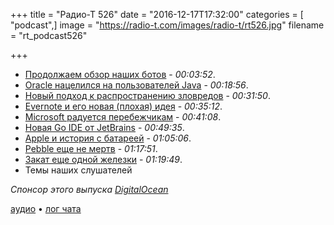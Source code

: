 +++
title = "Радио-Т 526"
date = "2016-12-17T17:32:00"
categories = [ "podcast",]
image = "https://radio-t.com/images/radio-t/rt526.jpg"
filename = "rt_podcast526"

+++

- [Продолжаем обзор наших ботов](https://github.com/umputun/rt-bot)  - *00:03:52*.
- [Oracle нацелился на пользователей Java](http://www.theregister.co.uk/2016/12/16/oracle_targets_java_users_non_compliance/) - *00:18:56*.
- [Новый подход к распространению зловредов](http://www.zdnet.com/article/new-ransomware-decrypts-your-files-if-you-infect-your-friends/) - *00:31:50*.
- [Evernote и его новая (плохая) идея](https://9to5mac.com/2016/12/14/evernote-privacy-policy-no-opt-out-employees-read-notes/) - *00:35:12*.
- [Microsoft радуется перебежчикам](http://www.theverge.com/2016/12/12/13919312/microsoft-surface-sales-mac-switch) - *00:41:08*.
- [Новая Go IDE от JetBrains](https://habrahabr.ru/company/JetBrains/blog/317716/) - *00:49:35*.
- [Apple и история с батареей](https://9to5mac.com/2016/12/13/why-apple-is-removing-time-remaining-battery-life-estimates-macbook-pro/) - *01:05:06*.
- [Pebble еще не мертв](http://mashable.com/2016/12/15/pebble-lives-through-2017/) - *01:17:51*.
- [Закат еще одной железки](https://www.bloomberg.com/news/articles/2016-11-21/apple-said-to-abandon-development-of-wireless-routers-ivs0ssec) - *01:19:49*.
- Темы наших слушателей

_Спонсор этого выпуска [DigitalOcean](https://www.digitalocean.com)_

[аудио](http://cdn.radio-t.com/rt_podcast526.mp3) • [лог чата](http://chat.radio-t.com/logs/radio-t-526.html)
<audio src="http://cdn.radio-t.com/rt_podcast526.mp3" preload="none"></audio>
